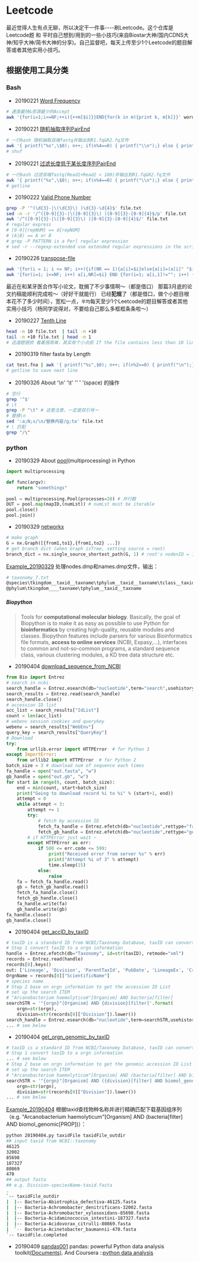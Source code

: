 # Leetcode
最近觉得人生有点无聊，所以决定干一件事----刷Leetcode。这个仓库是Leetcode题 和 平时自己想到/用到的一些小技巧(来自Biostar大神/国内CDNS大神/知乎大神/简书大神的分享)。自己监督吧，每天上传至少1个Leetcode的题目解答或者其他实用小技巧。

## 根据使用工具分类
### Bash
- 20190221 [Word Frequency](https://leetcode.com/problems/word-frequency/)
```bash
# 速度最快&资源最少的Accept
awk '{for(i=1;i<=NF;++i){++m[$i]}}END{for(k in m){print k, m[k]}}' words.txt | sort -nr -k 2
```
- 20190221 [随机抽取序列PairEnd]()
```bash
# 一行bash 随机抽取双端fastq并输出到R1.fq&R2.fq文件
awk '{ printf("%s",\$0); n++; if(n%4==0) { printf("\\n");} else { printf("\\t\\t");} }' | shuf | head -n $extCont | sed 's/\\t\\t/\\n/g' | awk -F "\\t" '{print \$1 > "R1.fq"; print \$2 > "R2.fq"}'
# shuf
```
- 20190221 [过滤长度低于某长度序列PairEnd]()
```bash
# 一行bash 过滤双端fastq(Read1+Read2 < 100)并输出到R1.fq&R2.fq文件
awk '{ printf("%s",\$0); n++; if(n%4==0) { printf("\\n");} else { printf("\\t\\t");} }' | sed 's/\\t\\t/\\n/g' | awk 'NR%4==1{a=\$0;{getline b; getline c; getline d; if(length(b) > $Lenthrd){print a"\\n"b"\\n"c"\\n"d}}}' | awk -F "\\t" '{print \$1 > "R1.fq"; print \$2 > "R2.fq"}'
# getline
``` 
- 20190222 [Valid Phone Number](https://leetcode.com/problems/valid-phone-numbers/)
```bash
grep -P '^(\d{3}-|\(\d{3}\) )\d{3}-\d{4}$' file.txt
sed -n -r '/^([0-9]{3}-|\([0-9]{3}\) )[0-9]{3}-[0-9]{4}$/p' file.txt
awk '/^([0-9]{3}-|\([0-9]{3}\) )[0-9]{3}-[0-9]{4}$/' file.txt
# regular express
# [0-9]{repNUM} == d{repNUM}
# (A|B) == A or B
# grep -P PATTERN is a Perl regular expression
# sed -r --regexp-extended use extended regular expressions in the script.
```

- 20190226 [transpose-file](https://leetcode.com/problems/transpose-file/)
```bash
awk '{for(i = 1; i <= NF; i++){if(NR == 1){a[i]=$i}else{a[i]=(a[i]" "$i)}}}END{for(i in a){print a[i]}}' file.txt
awk '{for(i=1; i<=NF; i++) a[i,NR]=$i} END {for(i=1; a[i,1]!=""; i++) {for(j=1; j<NR; j++) printf a[i,j] " "; print a[i,NR]}}' file.txt
```

最近在和某牙医合作写小论文，耽搁了不少事情啊～（都是借口）
那篇3月底的论文约稿能顺利完成啦～（好好干就能行）
已经**犯规**了（都是借口，做个小题目根本花不了多少时间），宽松一点，``平均``每天至少1个Leetcode的题目解答或者其他实用小技巧（杨同学说得对，不要给自己那么多框框条条啦～）

- 20190227 [Tenth Line](https://leetcode.com/problems/tenth-line/)
```bash
head -n 10 file.txt  | tail -n +10
tail -n +10 file.txt | head -n 1
# 这道题很损 看着很简单，其实有个小点损 If the file contains less than 10 lines
```

- 20190319 filter fasta by Length
```bash
cat test.fna | awk '{ printf("%s",$0); n++; if(n%2==0) { printf("\n");} else { printf("\t\t");} }' | sed 's/\t\t/\n/g' | awk 'NR%2==1{a=$0;{getline b; if(length(b) > 100){print a"\n"b}}}' > test_len100.fna
# getline to save next line
```

- 20190326 About '\n' '\t' '\' ' '(space) 的操作
```bash
# 空行
grep '^$'
# \t
grep -P "\t" # 这里注意，一定是双引号～
# 替换\n
sed ':a;N;s/\n/替换内容/g;ta' file.txt
# \ 匹配
grep "/\"
```
### python
- 20190329 About [pool](https://docs.python.org/2/library/multiprocessing.html)(multiprocessing) in Python
```python
import multiprocessing

def func(argv):
    return "somethings"
    
pool = multiprocessing.Pool(processes=20) # 并行数
OUT = pool.map(mapID,(numLst)) # numLst must be iterable
pool.close()
pool.join()
```
- 20190329 [networkx](https://networkx.github.io/documentation/stable/_downloads/networkx_reference.pdf) 
```python
# make graph
G = nx.Graph([{from1,to1},{from1,to2} ...])
# get branch dict (when Graph isTree, setting source = root)
branch_dict = nx.single_source_shortest_path(G, 1) # root's nodenID = 1 in G
```
[Example_20190329](https://github.com/KidultXJT/Leetcode/blob/master/20190329.py) 处理nodes.dmp和names.dmp文件，输出：
```bash
# taxonomy_7.txt
@species\tkingdom__taxid__taxname\tphylum__taxid__taxname\tclass__taxid__taxname\torder__taxid__taxname\tfamily__taxid__taxname\tgenus__taxid__taxname\tspecies__taxid__taxname
@phylum\tkingdom____taxname\tphylum__taxid__taxname
```

##### Biopython
> Tools for **computational molecular biology**. Basically, the goal of Biopython is to make it as easy as possible to use Python for **bioinformatics** by creating high-quality, reusable modules and classes. Biopython features include parsers for various Bioinformatics file formats, **access to online services** (NCBI, Expasy,...), interfaces to common and not-so-common programs, a standard sequence class, various clustering modules, a KD tree data structure etc. 

- 20190404 [download_sequence_from_NCBI](biopython.org/DIST/docs/tutorial/Tutorial.html)
```python
from Bio import Entrez
# search in ncbi
search_handle = Entrez.esearch(db="nucleotide",term="search",usehistory="y", idtype="acc")
search_results = Entrez.read(search_handle)
search_handle.close()
# accession ID list
acc_list = search_results["IdList"]
count = len(acc_list)
# webenv session cookies and querykey
webenv = search_results["WebEnv"]
query_key = search_results["QueryKey"]
# Download
try:
    from urllib.error import HTTPError  # for Python 3
except ImportError:
    from urllib2 import HTTPError  # for Python 2
batch_size = 3 # download num of sequence each times
fa_handle = open("out.fasta", "w")
gb_handle = open("out.gb", "w")
for start in range(0, count, batch_size):
    end = min(count, start+batch_size)
    print("Going to download record %i to %i" % (start+1, end))
    attempt = 0
    while attempt < 3:
        attempt += 1
        try:
            # fetch by accession ID
            fetch_fa_handle = Entrez.efetch(db="nucleotide",rettype="fasta",retmode="text",retstart=start, retmax=batch_size,webenv=webenv,query_key=query_key,idtype="acc")
            fetch_gb_handle = Entrez.efetch(db="nucleotide",rettype="genbank",retmode="text",retstart=start, retmax=batch_size,webenv=webenv,query_key=query_key,idtype="acc")
        # if HTTPError just wait ~
        except HTTPError as err:
            if 500 <= err.code <= 599:
                print("Received error from server %s" % err)
                print("Attempt %i of 3" % attempt)
                time.sleep(15)
            else:
                raise
    fa = fetch_fa_handle.read()
    gb = fetch_gb_handle.read()
    fetch_fa_handle.close()
    fetch_gb_handle.close()
    fa_handle.write(fa)
    gb_handle.write(gb)
fa_handle.close()
gb_handle.close()
```
- 20190404 [get_accID_by_taxID](biopython.org/DIST/docs/tutorial/Tutorial.html)
```python
# taxID is a standard ID from NCBI/Taxonomy Database, taxID can convert to a Lineage information
# Step 1 convert taxID to a orgn information
handle = Entrez.efetch(db="Taxonomy", id=str(taxID), retmode="xml")
records = Entrez.read(handle)
records[0].keys()
out: ['Lineage', 'Division', 'ParentTaxId', 'PubDate', 'LineageEx', 'CreateDate', 'TaxId', 'Rank', 'GeneticCode', 'ScientificName', 'MitoGeneticCode', 'UpdateDate']
OrgnName = records[0]["ScientificName"]
# species name
# Step 2 base on orgn information to get the accession ID List
# set up the search ITEM
# "Arcanobacterium haemolyticum"[Organism] AND bacteria[filter]
searchSTR = '"{orgn}"[Organism] AND {division}[filter]'.format(
    orgn=str(orgn),
    division=str(records[0]["Division"]).lower())
search_handle = Entrez.esearch(db="nucleotide",term=searchSTR,usehistory="y", idtype="acc")
... # see below
```
- 20190404 [get_orgn_genomic_by_taxID](biopython.org/DIST/docs/tutorial/Tutorial.html)
```python
# taxID is a standard ID from NCBI/Taxonomy Database, taxID can convert to a Lineage information
# Step 1 convert taxID to a orgn information
... # see below
# Step 2 base on orgn information to get the genomic accession ID List
# set up the search ITEM
# "Arcanobacterium haemolyticum"[Organism] AND (bacteria[filter] AND biomol_genomic[PROP])
searchSTR = '"{orgn}"[Organism] AND ({division}[filter] AND biomol_genomic[PROP])'.format(
    orgn=str(orgn),
    division=str(records[0]["Division"]).lower())
... # see below
```
[Example_20190404](https://github.com/KidultXJT/Leetcode/blob/master/20190404.py) 根据taxid查找物种名称并进行精确匹配下载基因组序列（e.g. "Arcanobacterium haemolyticum"[Organism] AND (bacteria[filter] AND biomol_genomic[PROP])）：
```bash
python 20190404.py taxidFile taxidFile_outdir
## input taxid from NCBI::taxonomy
46125
32002
85698
187327
80869
470
## output fasta
## e.g. Division-speciesName-taxid.fasta
.
`-- taxidFile_outdir
|  |-- Bacteria-Abiotrophia_defectiva-46125.fasta
|  |-- Bacteria-Achromobacter_denitrificans-32002.fasta
|  |-- Bacteria-Achromobacter_xylosoxidans-85698.fasta
|  |-- Bacteria-Acidaminococcus_intestini-187327.fasta
|  |-- Bacteria-Acidovorax_citrulli-80869.fasta
|  `-- Bacteria-Acinetobacter_baumannii-470.fasta
`-- taxidFile.completed
```

- 20190409 [pandas001](http://pandas.pydata.org/)
pandas: powerful Python data analysis toolkit[(Documents)](http://pandas.pydata.org/pandas-docs/stable/). And Coursera ::[python data analysis](https://www.coursera.org/learn/python-data-analysis)
